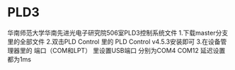 # PLD3
华南师范大学华南先进光电子研究院506室PLD3控制系统文件
1.下载master分支里的全部文件
2.双击PLD Control 里的 PLD Control v4.5.3安装即可
3.在设备管理器里的 端口（COM和LPT） 里设置USB端口 分别为COM4 COM12 延迟设置都为1ms
